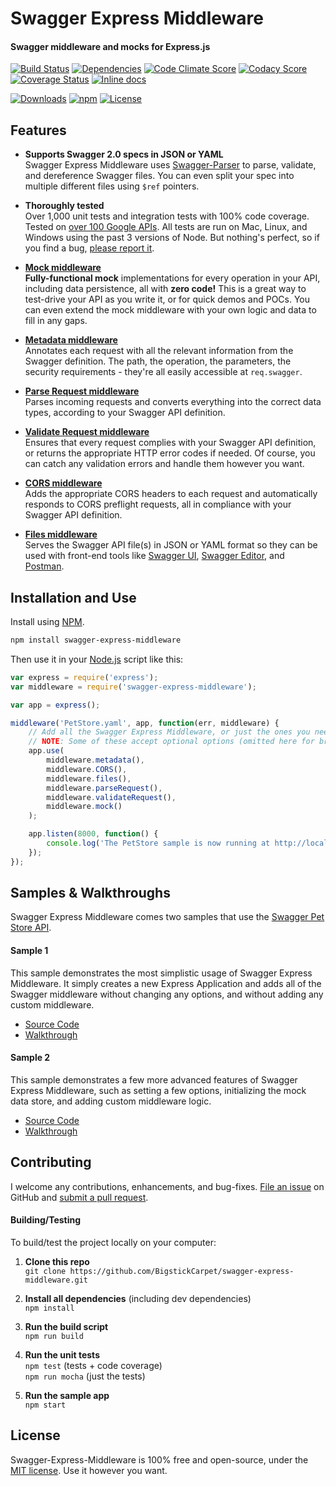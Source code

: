 Swagger Express Middleware
============================
#### Swagger middleware and mocks for Express.js

[![Build Status](https://img.shields.io/travis/BigstickCarpet/swagger-express-middleware.svg)](https://travis-ci.org/BigstickCarpet/swagger-express-middleware)
[![Dependencies](https://img.shields.io/david/bigstickcarpet/swagger-express-middleware.svg)](https://david-dm.org/bigstickcarpet/swagger-express-middleware)
[![Code Climate Score](https://img.shields.io/codeclimate/github/BigstickCarpet/swagger-express-middleware.svg)](https://codeclimate.com/github/BigstickCarpet/swagger-express-middleware)
[![Codacy Score](http://img.shields.io/codacy/011f89f6f0dd46e5b9b5d3662a51213d.svg)](https://www.codacy.com/public/jamesmessinger/swagger-express-middleware)
[![Coverage Status](https://img.shields.io/coveralls/BigstickCarpet/swagger-express-middleware.svg)](https://coveralls.io/r/BigstickCarpet/swagger-express-middleware)
[![Inline docs](http://inch-ci.org/github/BigstickCarpet/swagger-express-middleware.svg?branch=master&style=shields)](http://inch-ci.org/github/BigstickCarpet/swagger-express-middleware)

[![Downloads](https://img.shields.io/npm/dm/swagger-express-middleware.svg)](https://www.npmjs.com/package/swagger-express-middleware)
[![npm](http://img.shields.io/npm/v/swagger-express-middleware.svg)](https://www.npmjs.com/package/swagger-express-middleware)
[![License](https://img.shields.io/npm/l/swagger-express-middleware.svg)](LICENSE)

Features
--------------------------
* __Supports Swagger 2.0 specs in JSON or YAML__ <br>
Swagger Express Middleware uses [Swagger-Parser](https://github.com/BigstickCarpet/swagger-parser) to parse, validate, and dereference Swagger files.  You can even split your spec into multiple different files using `$ref` pointers.

* __Thoroughly tested__<br>
Over 1,000 unit tests and integration tests with 100% code coverage.  Tested on [over 100 Google APIs](https://github.com/APIs-guru/api-models/tree/master/googleapis.com).  All tests are run on Mac, Linux, and Windows using the past 3 versions of Node. But nothing's perfect, so if you find a bug, [please report it](https://github.com/BigstickCarpet/swagger-express-middleware/issues).

* __[Mock middleware](https://github.com/BigstickCarpet/swagger-express-middleware/blob/master/docs/middleware/mock.md)__<br>
__Fully-functional mock__ implementations for every operation in your API, including data persistence, all with __zero code!__  This is a great way to test-drive your API as you write it, or for quick demos and POCs.  You can even extend the mock middleware with your own logic and data to fill in any gaps.

* __[Metadata middleware](https://github.com/BigstickCarpet/swagger-express-middleware/blob/master/docs/middleware/metadata.md)__<br>
Annotates each request with all the relevant information from the Swagger definition.  The path, the operation, the parameters, the security requirements - they're all easily accessible at `req.swagger`.

* __[Parse Request middleware](https://github.com/BigstickCarpet/swagger-express-middleware/blob/master/docs/middleware/parseRequest.md)__<br>
Parses incoming requests and converts everything into the correct data types, according to your Swagger API definition.

* __[Validate Request middleware](https://github.com/BigstickCarpet/swagger-express-middleware/blob/master/docs/middleware/validateRequest.md)__<br>
Ensures that every request complies with your Swagger API definition, or returns the appropriate HTTP error codes if needed.  Of course, you can catch any validation errors and handle them however you want.

* __[CORS middleware](https://github.com/BigstickCarpet/swagger-express-middleware/blob/master/docs/middleware/CORS.md)__<br>
Adds the appropriate CORS headers to each request and automatically responds to CORS preflight requests, all in compliance with your Swagger API definition.

* __[Files middleware](https://github.com/BigstickCarpet/swagger-express-middleware/blob/master/docs/middleware/files.md)__<br>
Serves the Swagger API file(s) in JSON or YAML format so they can be used with front-end tools like [Swagger UI](http://www.swagger.io), [Swagger Editor](http://editor.swagger.io), and [Postman](http://getpostman.com).


Installation and Use
--------------------------
Install using [NPM](https://docs.npmjs.com/getting-started/what-is-npm).

````bash
npm install swagger-express-middleware
````
Then use it in your [Node.js](http://nodejs.org/) script like this:

````javascript
var express = require('express');
var middleware = require('swagger-express-middleware');

var app = express();

middleware('PetStore.yaml', app, function(err, middleware) {
    // Add all the Swagger Express Middleware, or just the ones you need.
    // NOTE: Some of these accept optional options (omitted here for brevity)
    app.use(
        middleware.metadata(),
        middleware.CORS(),
        middleware.files(),
        middleware.parseRequest(),
        middleware.validateRequest(),
        middleware.mock()
    );

    app.listen(8000, function() {
        console.log('The PetStore sample is now running at http://localhost:8000');
    });
});
````

Samples & Walkthroughs
--------------------------
Swagger Express Middleware comes two samples that use the [Swagger Pet Store API](https://github.com/BigstickCarpet/swagger-express-middleware/blob/master/samples/PetStore.yaml).

#### Sample 1
This sample demonstrates the most simplistic usage of Swagger Express Middleware. It simply creates a new Express Application and adds all of the Swagger middleware without changing any options, and without adding any custom middleware.

* [Source Code](https://github.com/BigstickCarpet/swagger-express-middleware/blob/master/samples/sample1.js)
* [Walkthrough](https://github.com/BigstickCarpet/swagger-express-middleware/blob/master/docs/samples/running.md)


#### Sample 2
This sample demonstrates a few more advanced features of Swagger Express Middleware, such as setting a few options, initializing the mock data store, and adding custom middleware logic.

* [Source Code](https://github.com/BigstickCarpet/swagger-express-middleware/blob/master/samples/sample2.js)
* [Walkthrough](https://github.com/BigstickCarpet/swagger-express-middleware/blob/master/docs/samples/walkthrough2.md)


Contributing
--------------------------
I welcome any contributions, enhancements, and bug-fixes.  [File an issue](https://github.com/BigstickCarpet/swagger-express-middleware/issues) on GitHub and [submit a pull request](https://github.com/BigstickCarpet/swagger-express-middleware/pulls).

#### Building/Testing
To build/test the project locally on your computer:

1. __Clone this repo__<br>
`git clone https://github.com/BigstickCarpet/swagger-express-middleware.git`

2. __Install all dependencies__ (including dev dependencies)<br>
`npm install`

3. __Run the build script__<br>
`npm run build`

4. __Run the unit tests__<br>
`npm test` (tests + code coverage)<br>
`npm run mocha` (just the tests)

5. __Run the sample app__<br>
`npm start`


License
--------------------------
Swagger-Express-Middleware is 100% free and open-source, under the [MIT license](LICENSE). Use it however you want.

